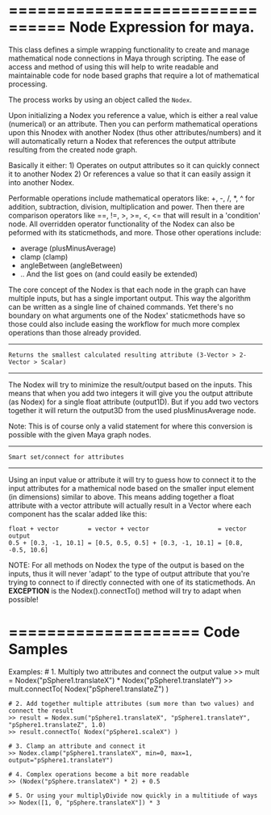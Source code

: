 ================================
    Node Expression for maya.
================================

This class defines a simple wrapping functionality to create and manage mathematical
node connections in Maya through scripting. The ease of access and method of using this
will help to write readable and maintainable code for node based graphs that require
a lot of mathematical processing.

The process works by using an object called the ``Nodex``.

Upon initializing a Nodex you reference a value, which is either a real value (numerical)
or an attribute. Then you can perform mathematical operations upon this Nnodex with another
Nodex (thus other attributes/numbers) and it will automatically return a Nodex that references
the output attribute resulting from the created node graph.

Basically it either:
    1) Operates on output attributes so it can quickly connect it to another Nodex
    2) Or references a value so that it can easily assign it into another Nodex.

Performable operations include mathematical operators like: +, -, /, *, ^ for addition,
subtraction, division, multiplication and power. Then there are comparison operators like
==, !=, >, >=, <, <= that will result in a 'condition' node. All overridden operator functionality
of the Nodex can also be peformed with its staticmethods, and more. Those other operations include:
- average (plusMinusAverage)
- clamp (clamp)
- angleBetween (angleBetween)
- .. And the list goes on (and could easily be extended)

The core concept of the Nodex is that each node in the graph can have multiple inputs, but has a
single important output. This way the algorithm can be written as a single line of chained commands.
Yet there's no boundary on what arguments one of the Nodex' staticmethods have so those could also
include easing the workflow for much more complex operations than those already provided.

----------------------------------------------------------------------------------------
    Returns the smallest calculated resulting attribute (3-Vector > 2-Vector > Scalar)
----------------------------------------------------------------------------------------
The Nodex will try to minimize the result/output based on the inputs. This means that when
you add two integers it will give you the output attribute (as Nodex) for a single float
attribute (output1D). But if you add two vectors together it will return the output3D from the
used plusMinusAverage node.

Note: This is of course only a valid statement for where this conversion is possible with the given
      Maya graph nodes.

----------------------------------------------------------------------
    Smart set/connect for attributes
----------------------------------------------------------------------
Using an input value or attribute it will try to guess how to connect it to the input attributes
for a mathemical node based on the smaller input element (in dimensions) similar to above.
This means adding together a float attribute with a vector attribute will actually result in
a Vector where each component has the scalar added like this:

    float + vector        = vector + vector                   = vector output
    0.5 + [0.3, -1, 10.1] = [0.5, 0.5, 0.5] + [0.3, -1, 10.1] = [0.8, -0.5, 10.6]

NOTE:
For all methods on Nodex the type of the output is based on the inputs, thus it will never 'adapt'
to the type of output attribute that you're trying to connect to if directly connected with one of
its staticmethods. An **EXCEPTION** is the Nodex().connectTo() method will try to adapt when possible!


====================
    Code Samples
====================
Examples:
    # 1. Multiply two attributes and connect the output value
    >> mult = Nodex("pSphere1.translateX") * Nodex("pSphere1.translateY")
    >> mult.connectTo( Nodex("pSphere1.translateZ") )

    # 2. Add together multiple attributes (sum more than two values) and connect the result
    >> result = Nodex.sum("pSphere1.translateX", "pSphere1.translateY", "pSphere1.translateZ", 1.0)
    >> result.connectTo( Nodex("pSphere1.scaleX") )

    # 3. Clamp an attribute and connect it
    >> Nodex.clamp("pSphere1.translateX", min=0, max=1, output="pSphere1.translateY")

    # 4. Complex operations become a bit more readable
    >> (Nodex("pSphere.translateX") * 2) + 0.5

    # 5. Or using your multiplyDivide now quickly in a multitiude of ways
    >> Nodex([1, 0, "pSphere.translateX"]) * 3